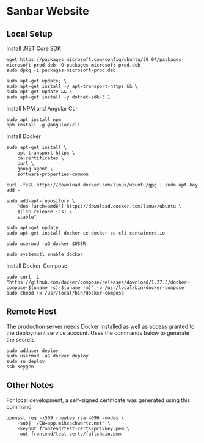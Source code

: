 # Sanbar Website

## Local Setup

Install .NET Core SDK

    wget https://packages.microsoft.com/config/ubuntu/20.04/packages-microsoft-prod.deb -O packages-microsoft-prod.deb
    sudo dpkg -i packages-microsoft-prod.deb

    sudo apt-get update; \
    sudo apt-get install -y apt-transport-https && \
    sudo apt-get update && \
    sudo apt-get install -y dotnet-sdk-3.1

Install NPM and Angular CLI

    sudo apt install npm
    npm install -g @angular/cli

Install Docker

    sudo apt-get install \
        apt-transport-https \
        ca-certificates \
        curl \
        gnupg-agent \
        software-properties-common
    
    curl -fsSL https://download.docker.com/linux/ubuntu/gpg | sudo apt-key add -

    sudo add-apt-repository \
        "deb [arch=amd64] https://download.docker.com/linux/ubuntu \
        $(lsb_release -cs) \
        stable"

    sudo apt-get update
    sudo apt-get install docker-ce docker-ce-cli containerd.io

    sudo usermod -aG docker $USER

    sudo systemctl enable docker

Install Docker-Compose

    sudo curl -L "https://github.com/docker/compose/releases/download/1.27.3/docker-compose-$(uname -s)-$(uname -m)" -o /usr/local/bin/docker-compose
    sudo chmod +x /usr/local/bin/docker-compose

## Remote Host

The production server needs Docker installed as well as access granted to the deployment service account. Uses the commands below to generate the secrets.

    sudo adduser deploy
    sudo usermod -aG docker deploy
    sudo su deploy
    ssh-keygen

## Other Notes

For local development, a self-signed certificate was generated using this command

    openssl req -x509 -newkey rsa:4096 -nodes \
        -subj '/CN=app.mikeschwartz.net' \
        -keyout frontend/test-certs/privkey.pem \
        -out frontend/test-certs/fullchain.pem
